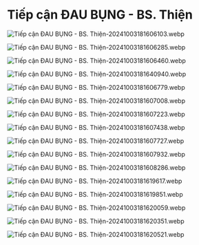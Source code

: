# Tiếp cận ĐAU BỤNG - BS. Thiện  
![Tiếp cận ĐAU BỤNG - BS. Thiện-20241003181606103.webp](./200%20FILES/201%20Image/Ti%E1%BA%BFp%20c%E1%BA%ADn%20%C4%90AU%20B%E1%BB%A4NG%20-%20BS.%20Thi%E1%BB%87n-20241003181606103.webp)  
  
![Tiếp cận ĐAU BỤNG - BS. Thiện-20241003181606285.webp](./200%20FILES/201%20Image/Ti%E1%BA%BFp%20c%E1%BA%ADn%20%C4%90AU%20B%E1%BB%A4NG%20-%20BS.%20Thi%E1%BB%87n-20241003181606285.webp)  
  
![Tiếp cận ĐAU BỤNG - BS. Thiện-20241003181606460.webp](./200%20FILES/201%20Image/Ti%E1%BA%BFp%20c%E1%BA%ADn%20%C4%90AU%20B%E1%BB%A4NG%20-%20BS.%20Thi%E1%BB%87n-20241003181606460.webp)  
  
![Tiếp cận ĐAU BỤNG - BS. Thiện-20241003181640940.webp](./200%20FILES/201%20Image/Ti%E1%BA%BFp%20c%E1%BA%ADn%20%C4%90AU%20B%E1%BB%A4NG%20-%20BS.%20Thi%E1%BB%87n-20241003181640940.webp)  
  
![Tiếp cận ĐAU BỤNG - BS. Thiện-20241003181606779.webp](./200%20FILES/201%20Image/Ti%E1%BA%BFp%20c%E1%BA%ADn%20%C4%90AU%20B%E1%BB%A4NG%20-%20BS.%20Thi%E1%BB%87n-20241003181606779.webp)  
  
![Tiếp cận ĐAU BỤNG - BS. Thiện-20241003181607008.webp](./200%20FILES/201%20Image/Ti%E1%BA%BFp%20c%E1%BA%ADn%20%C4%90AU%20B%E1%BB%A4NG%20-%20BS.%20Thi%E1%BB%87n-20241003181607008.webp)  
  
![Tiếp cận ĐAU BỤNG - BS. Thiện-20241003181607223.webp](./200%20FILES/201%20Image/Ti%E1%BA%BFp%20c%E1%BA%ADn%20%C4%90AU%20B%E1%BB%A4NG%20-%20BS.%20Thi%E1%BB%87n-20241003181607223.webp)  
  
![Tiếp cận ĐAU BỤNG - BS. Thiện-20241003181607438.webp](./200%20FILES/201%20Image/Ti%E1%BA%BFp%20c%E1%BA%ADn%20%C4%90AU%20B%E1%BB%A4NG%20-%20BS.%20Thi%E1%BB%87n-20241003181607438.webp)  
  
![Tiếp cận ĐAU BỤNG - BS. Thiện-20241003181607727.webp](./200%20FILES/201%20Image/Ti%E1%BA%BFp%20c%E1%BA%ADn%20%C4%90AU%20B%E1%BB%A4NG%20-%20BS.%20Thi%E1%BB%87n-20241003181607727.webp)  
  
![Tiếp cận ĐAU BỤNG - BS. Thiện-20241003181607932.webp](./200%20FILES/201%20Image/Ti%E1%BA%BFp%20c%E1%BA%ADn%20%C4%90AU%20B%E1%BB%A4NG%20-%20BS.%20Thi%E1%BB%87n-20241003181607932.webp)  
  
![Tiếp cận ĐAU BỤNG - BS. Thiện-20241003181608286.webp](./200%20FILES/201%20Image/Ti%E1%BA%BFp%20c%E1%BA%ADn%20%C4%90AU%20B%E1%BB%A4NG%20-%20BS.%20Thi%E1%BB%87n-20241003181608286.webp)  
  
![Tiếp cận ĐAU BỤNG - BS. Thiện-20241003181619617.webp](./200%20FILES/201%20Image/Ti%E1%BA%BFp%20c%E1%BA%ADn%20%C4%90AU%20B%E1%BB%A4NG%20-%20BS.%20Thi%E1%BB%87n-20241003181619617.webp)  
  
![Tiếp cận ĐAU BỤNG - BS. Thiện-20241003181619851.webp](./200%20FILES/201%20Image/Ti%E1%BA%BFp%20c%E1%BA%ADn%20%C4%90AU%20B%E1%BB%A4NG%20-%20BS.%20Thi%E1%BB%87n-20241003181619851.webp)  
  
![Tiếp cận ĐAU BỤNG - BS. Thiện-20241003181620059.webp](./200%20FILES/201%20Image/Ti%E1%BA%BFp%20c%E1%BA%ADn%20%C4%90AU%20B%E1%BB%A4NG%20-%20BS.%20Thi%E1%BB%87n-20241003181620059.webp)  
  
![Tiếp cận ĐAU BỤNG - BS. Thiện-20241003181620351.webp](./200%20FILES/201%20Image/Ti%E1%BA%BFp%20c%E1%BA%ADn%20%C4%90AU%20B%E1%BB%A4NG%20-%20BS.%20Thi%E1%BB%87n-20241003181620351.webp)  
  
![Tiếp cận ĐAU BỤNG - BS. Thiện-20241003181620521.webp](./200%20FILES/201%20Image/Ti%E1%BA%BFp%20c%E1%BA%ADn%20%C4%90AU%20B%E1%BB%A4NG%20-%20BS.%20Thi%E1%BB%87n-20241003181620521.webp)  
  
  
  
  
  
  
  
  
